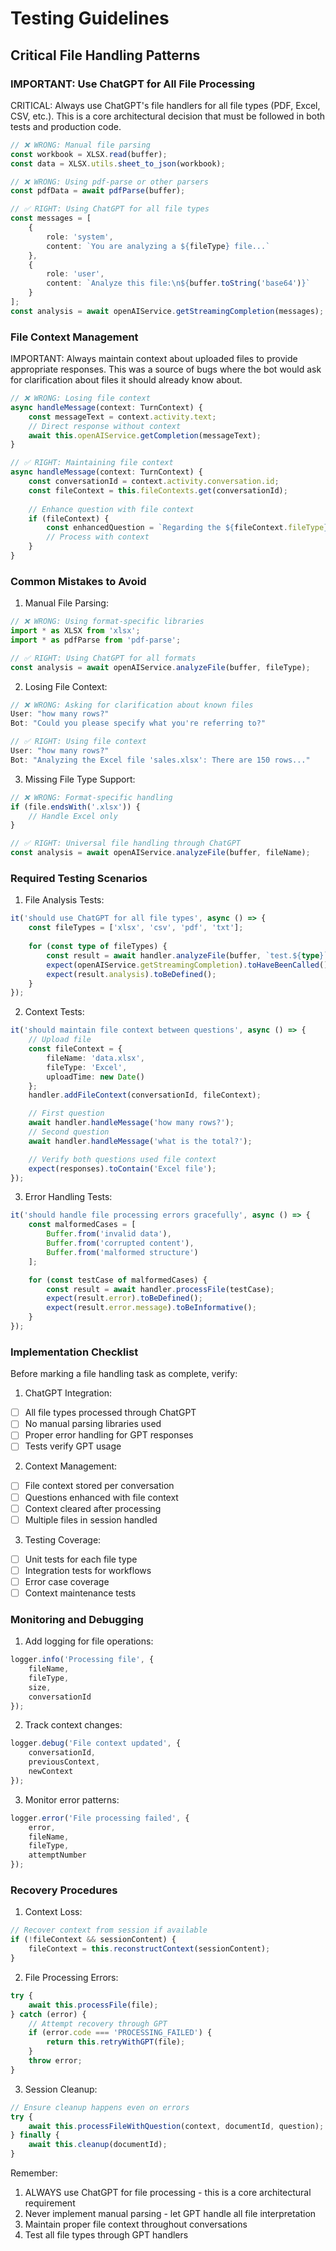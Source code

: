 # Testing Guidelines

## Critical File Handling Patterns

### IMPORTANT: Use ChatGPT for All File Processing
CRITICAL: Always use ChatGPT's file handlers for all file types (PDF, Excel, CSV, etc.). This is a core architectural decision that must be followed in both tests and production code.

```typescript
// ❌ WRONG: Manual file parsing
const workbook = XLSX.read(buffer);
const data = XLSX.utils.sheet_to_json(workbook);

// ❌ WRONG: Using pdf-parse or other parsers
const pdfData = await pdfParse(buffer);

// ✅ RIGHT: Using ChatGPT for all file types
const messages = [
    {
        role: 'system',
        content: `You are analyzing a ${fileType} file...`
    },
    {
        role: 'user',
        content: `Analyze this file:\n${buffer.toString('base64')}`
    }
];
const analysis = await openAIService.getStreamingCompletion(messages);
```

### File Context Management
IMPORTANT: Always maintain context about uploaded files to provide appropriate responses. This was a source of bugs where the bot would ask for clarification about files it should already know about.

```typescript
// ❌ WRONG: Losing file context
async handleMessage(context: TurnContext) {
    const messageText = context.activity.text;
    // Direct response without context
    await this.openAIService.getCompletion(messageText);
}

// ✅ RIGHT: Maintaining file context
async handleMessage(context: TurnContext) {
    const conversationId = context.activity.conversation.id;
    const fileContext = this.fileContexts.get(conversationId);
    
    // Enhance question with file context
    if (fileContext) {
        const enhancedQuestion = `Regarding the ${fileContext.fileType} file "${fileContext.fileName}": ${messageText}`;
        // Process with context
    }
}
```

### Common Mistakes to Avoid

1. Manual File Parsing:
```typescript
// ❌ WRONG: Using format-specific libraries
import * as XLSX from 'xlsx';
import * as pdfParse from 'pdf-parse';

// ✅ RIGHT: Using ChatGPT for all formats
const analysis = await openAIService.analyzeFile(buffer, fileType);
```

2. Losing File Context:
```typescript
// ❌ WRONG: Asking for clarification about known files
User: "how many rows?"
Bot: "Could you please specify what you're referring to?"

// ✅ RIGHT: Using file context
User: "how many rows?"
Bot: "Analyzing the Excel file 'sales.xlsx': There are 150 rows..."
```

3. Missing File Type Support:
```typescript
// ❌ WRONG: Format-specific handling
if (file.endsWith('.xlsx')) {
    // Handle Excel only
}

// ✅ RIGHT: Universal file handling through ChatGPT
const analysis = await openAIService.analyzeFile(buffer, fileName);
```

### Required Testing Scenarios

1. File Analysis Tests:
```typescript
it('should use ChatGPT for all file types', async () => {
    const fileTypes = ['xlsx', 'csv', 'pdf', 'txt'];
    
    for (const type of fileTypes) {
        const result = await handler.analyzeFile(buffer, `test.${type}`);
        expect(openAIService.getStreamingCompletion).toHaveBeenCalled();
        expect(result.analysis).toBeDefined();
    }
});
```

2. Context Tests:
```typescript
it('should maintain file context between questions', async () => {
    // Upload file
    const fileContext = {
        fileName: 'data.xlsx',
        fileType: 'Excel',
        uploadTime: new Date()
    };
    handler.addFileContext(conversationId, fileContext);

    // First question
    await handler.handleMessage('how many rows?');
    // Second question
    await handler.handleMessage('what is the total?');

    // Verify both questions used file context
    expect(responses).toContain('Excel file');
});
```

3. Error Handling Tests:
```typescript
it('should handle file processing errors gracefully', async () => {
    const malformedCases = [
        Buffer.from('invalid data'),
        Buffer.from('corrupted content'),
        Buffer.from('malformed structure')
    ];

    for (const testCase of malformedCases) {
        const result = await handler.processFile(testCase);
        expect(result.error).toBeDefined();
        expect(result.error.message).toBeInformative();
    }
});
```

### Implementation Checklist

Before marking a file handling task as complete, verify:

1. ChatGPT Integration:
- [ ] All file types processed through ChatGPT
- [ ] No manual parsing libraries used
- [ ] Proper error handling for GPT responses
- [ ] Tests verify GPT usage

2. Context Management:
- [ ] File context stored per conversation
- [ ] Questions enhanced with file context
- [ ] Context cleared after processing
- [ ] Multiple files in session handled

3. Testing Coverage:
- [ ] Unit tests for each file type
- [ ] Integration tests for workflows
- [ ] Error case coverage
- [ ] Context maintenance tests

### Monitoring and Debugging

1. Add logging for file operations:
```typescript
logger.info('Processing file', {
    fileName,
    fileType,
    size,
    conversationId
});
```

2. Track context changes:
```typescript
logger.debug('File context updated', {
    conversationId,
    previousContext,
    newContext
});
```

3. Monitor error patterns:
```typescript
logger.error('File processing failed', {
    error,
    fileName,
    fileType,
    attemptNumber
});
```

### Recovery Procedures

1. Context Loss:
```typescript
// Recover context from session if available
if (!fileContext && sessionContent) {
    fileContext = this.reconstructContext(sessionContent);
}
```

2. File Processing Errors:
```typescript
try {
    await this.processFile(file);
} catch (error) {
    // Attempt recovery through GPT
    if (error.code === 'PROCESSING_FAILED') {
        return this.retryWithGPT(file);
    }
    throw error;
}
```

3. Session Cleanup:
```typescript
// Ensure cleanup happens even on errors
try {
    await this.processFileWithQuestion(context, documentId, question);
} finally {
    await this.cleanup(documentId);
}
```

Remember: 
1. ALWAYS use ChatGPT for file processing - this is a core architectural requirement
2. Never implement manual parsing - let GPT handle all file interpretation
3. Maintain proper file context throughout conversations
4. Test all file types through GPT handlers
